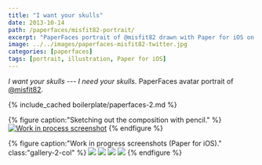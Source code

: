 ```yaml
---
title: "I want your skulls"
date: 2013-10-14
path: /paperfaces/misfit82-portrait/
excerpt: "PaperFaces portrait of @misfit82 drawn with Paper for iOS on an iPad."
image: ../../images/paperfaces-misfit82-twitter.jpg
categories: [paperfaces]
tags: [portrait, illustration, Paper for iOS]
---
```


*I want your skulls --- I need your skulls.* PaperFaces avatar portrait of [@misfit82](https://twitter.com/misfit82).

{% include_cached boilerplate/paperfaces-2.md %}

{% figure caption:"Sketching out the composition with pencil." %}
[![Work in process screenshot](../../images/paperfaces-misfit82-process-1-750.jpg)](../../images/paperfaces-misfit82-process-1-lg.jpg)
{% endfigure %}

{% figure caption:"Work in progress screenshots (Paper for iOS)." class:"gallery-2-col" %}
[![](../../images/paperfaces-misfit82-process-2-600.jpg)](../../images/paperfaces-misfit82-process-2-lg.jpg)
[![](../../images/paperfaces-misfit82-process-3-600.jpg)](../../images/paperfaces-misfit82-process-3-lg.jpg)
[![](../../images/paperfaces-misfit82-process-4-600.jpg)](../../images/paperfaces-misfit82-process-4-lg.jpg)
[![](../../images/paperfaces-misfit82-process-5-600.jpg)](../../images/paperfaces-misfit82-process-5-lg.jpg)
{% endfigure %}
